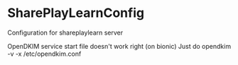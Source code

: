 # SharePlayLearnConfig
Configuration for shareplaylearn server

OpenDKIM service start file doesn't work right (on bionic)
Just do opendkim -v -x /etc/opendkim.conf
